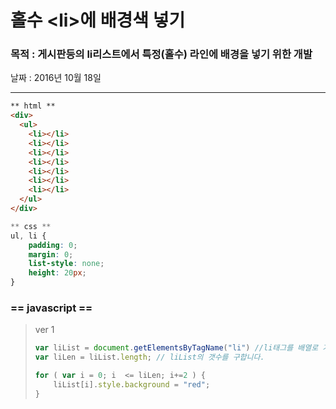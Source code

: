 # 홀수 &lt;li&gt;에 배경색 넣기

### 목적 : 게시판등의 li리스트에서 특정\(홀수\) 라인에 배경을 넣기 위한 개발



날짜 : 2016년 10월 18일

---

```html
** html **
<div>
  <ul>
    <li></li>
    <li></li>
    <li></li>
    <li></li>
    <li></li>
    <li></li>
    <li></li>
  </ul>
</div>
```

```css
** css **
ul, li {
    padding: 0;
    margin: 0;
    list-style: none;
    height: 20px;
}
```

### == javascript ==

> ver 1
>
> ```js
> var liList = document.getElementsByTagName("li") //li태그를 배열로 가지고 옵니다.
> var liLen = liList.length; // liList의 갯수를 구합니다.
>
> for ( var i = 0; i  <= liLen; i+=2 ) {
>     liList[i].style.background = "red";
> }
> ```



